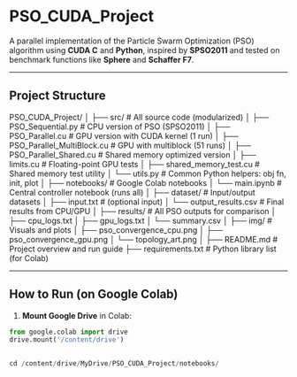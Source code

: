 # PSO_CUDA_Project

A parallel implementation of the Particle Swarm Optimization (PSO) algorithm using **CUDA C** and **Python**, inspired by **SPSO2011** and tested on benchmark functions like **Sphere** and **Schaffer F7**.

---

##  Project Structure

PSO_CUDA_Project/
│
├── src/                               # All source code (modularized)
│   ├── PSO_Sequential.py              # CPU version of PSO (SPSO2011)
│   ├── PSO_Parallel.cu                # GPU version with CUDA kernel (1 run)
│   ├── PSO_Parallel_MultiBlock.cu     # GPU with multiblock (51 runs)
│   ├── PSO_Parallel_Shared.cu         # Shared memory optimized version
│   ├── limits.cu                      # Floating-point GPU tests
│   ├── shared_memory_test.cu         # Shared memory test utility
│   └── utils.py                       # Common Python helpers: obj fn, init, plot
│
├── notebooks/                         # Google Colab notebooks
│   └── main.ipynb                     # Central controller notebook (runs all)
│
├── dataset/                           # Input/output datasets
│   ├── input.txt                      # (optional input)
│   └── output_results.csv             # Final results from CPU/GPU
│
├── results/                           # All PSO outputs for comparison
│   ├── cpu_logs.txt
│   ├── gpu_logs.txt
│   └── summary.csv
│
├── img/                               # Visuals and plots
│   ├── pso_convergence_cpu.png
│   ├── pso_convergence_gpu.png
│   └── topology_art.png
│
├── README.md                          # Project overview and run guide
├── requirements.txt                   # Python library list (for Colab)



---

## How to Run (on Google Colab)

1. **Mount Google Drive** in Colab:
```python
from google.colab import drive
drive.mount('/content/drive')


cd /content/drive/MyDrive/PSO_CUDA_Project/notebooks/
